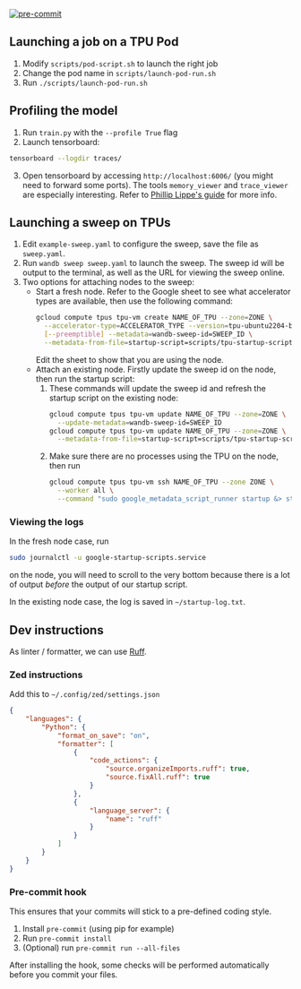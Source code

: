 [![pre-commit](https://github.com/daniel-gallo/ssm/actions/workflows/pre-commit.yml/badge.svg)](https://github.com/daniel-gallo/ssm/actions/workflows/pre-commit.yml)

## Launching a job on a TPU Pod
1. Modify `scripts/pod-script.sh` to launch the right job
2. Change the pod name in `scripts/launch-pod-run.sh`
3. Run `./scripts/launch-pod-run.sh`

## Profiling the model
1. Run `train.py` with the `--profile True` flag
2. Launch tensorboard:
```bash
tensorboard --logdir traces/
```
3. Open tensorboard by accessing `http://localhost:6006/` (you might need to forward some ports). The tools `memory_viewer` and `trace_viewer` are especially interesting. Refer to [Phillip Lippe's guide](https://uvadlc-notebooks.readthedocs.io/en/latest/tutorial_notebooks/scaling/JAX/single_gpu_transformer.html) for more info.

## Launching a sweep on TPUs
1. Edit `example-sweep.yaml` to configure the sweep, save the file as
`sweep.yaml`.
2. Run `wandb sweep sweep.yaml` to launch the sweep. The sweep id will be
   output to the terminal, as well as the URL for viewing the sweep online.
3. Two options for attaching nodes to the sweep:
     - Start a fresh node. Refer to the Google sheet to see what accelerator
       types are available, then use the following command:
       ```bash
       gcloud compute tpus tpu-vm create NAME_OF_TPU --zone=ZONE \
         --accelerator-type=ACCELERATOR_TYPE --version=tpu-ubuntu2204-base \
         [--preemptible] --metadata=wandb-sweep-id=SWEEP_ID \
         --metadata-from-file=startup-script=scripts/tpu-startup-script.sh
       ```
       Edit the sheet to show that you are using the node.
     - Attach an existing node. Firstly update the sweep id on the node, then
       run the startup script:
        1. These commands will update the sweep id and refresh the startup script
           on the existing node:
           ```bash
           gcloud compute tpus tpu-vm update NAME_OF_TPU --zone=ZONE \
             --update-metadata=wandb-sweep-id=SWEEP_ID
           gcloud compute tpus tpu-vm update NAME_OF_TPU --zone=ZONE \
             --metadata-from-file=startup-script=scripts/tpu-startup-script.sh
           ```
        3. Make sure there are no processes using the TPU on the node, then run
           ```bash
           gcloud compute tpus tpu-vm ssh NAME_OF_TPU --zone ZONE \
             --worker all \
             --command "sudo google_metadata_script_runner startup &> startup-log.txt &"
           ```

### Viewing the logs
In the fresh node case, run
```bash
sudo journalctl -u google-startup-scripts.service
```
on the node, you will need to scroll to the very bottom because there is a lot
of output _before_ the output of our startup script.

In the existing node case, the log is saved in `~/startup-log.txt`.

## Dev instructions
As linter / formatter, we can use [Ruff](https://docs.astral.sh/ruff/).

### Zed instructions
Add this to `~/.config/zed/settings.json`

```json
{
    "languages": {
        "Python": {
            "format_on_save": "on",
            "formatter": [
                {
                    "code_actions": {
                        "source.organizeImports.ruff": true,
                        "source.fixAll.ruff": true
                    }
                },
                {
                    "language_server": {
                        "name": "ruff"
                    }
                }
            ]
        }
    }
}

```
### Pre-commit hook
This ensures that your commits will stick to a pre-defined coding style.
1. Install `pre-commit` (using pip for example)
1. Run `pre-commit install`
1. (Optional) run `pre-commit run --all-files`

After installing the hook, some checks will be performed automatically before you commit your files.

